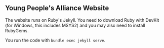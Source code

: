 ## Young People's Alliance Website

The website runs on Ruby's Jekyll. You need to download Ruby with DevKit (for Windows, this includes MSYS2) and you may also need to install RubyGems.

You run the code with `bundle exec jekyll serve`.
